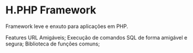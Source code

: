 # H.PHP Framework
Framework leve e enxuto para aplicações em PHP.

Features
URL Amigáveis;
Execução de comandos SQL de forma amigável e segura;
Biblioteca de funções comuns;
